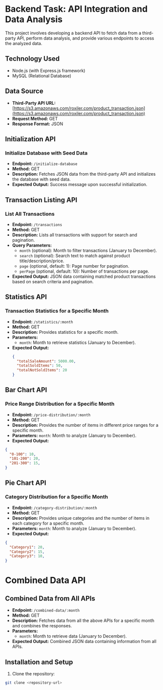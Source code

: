 # Backend Task: API Integration and Data Analysis

This project involves developing a backend API to fetch data from a third-party API, perform data analysis, and provide various endpoints to access the analyzed data.

## Technology Used
- Node.js (with Express.js framework)
- MySQL (Relational Database)

## Data Source
- **Third-Party API URL:** [https://s3.amazonaws.com/roxiler.com/product_transaction.json](https://s3.amazonaws.com/roxiler.com/product_transaction.json)
- **Request Method:** GET
- **Response Format:** JSON

## Initialization API

### Initialize Database with Seed Data
- **Endpoint:** `/initialize-database`
- **Method:** GET
- **Description:** Fetches JSON data from the third-party API and initializes the database with seed data.
- **Expected Output:** Success message upon successful initialization.

## Transaction Listing API

### List All Transactions
- **Endpoint:** `/transactions`
- **Method:** GET
- **Description:** Lists all transactions with support for search and pagination.
- **Query Parameters:**
  - `month` (optional): Month to filter transactions (January to December).
  - `search` (optional): Search text to match against product title/description/price.
  - `page` (optional, default: 1): Page number for pagination.
  - `perPage` (optional, default: 10): Number of transactions per page.
- **Expected Output:** JSON data containing matched product transactions based on search criteria and pagination.

## Statistics API

### Transaction Statistics for a Specific Month
- **Endpoint:** `/statistics/:month`
- **Method:** GET
- **Description:** Provides statistics for a specific month.
- **Parameters:**
  - `month`: Month to retrieve statistics (January to December).
- **Expected Output:**
  ```json
  {
    "totalSaleAmount": 5000.00,
    "totalSoldItems": 50,
    "totalNotSoldItems": 20
  }

## Bar Chart API
### Price Range Distribution for a Specific Month
- **Endpoint:** `/price-distribution/:month`
- **Method:** GET
- **Description:** Provides the number of items in different price ranges for a specific month.
- **Parameters:**
`month`: Month to analyze (January to December).
- **Expected Output:**
```json
{
  "0-100": 10,
  "101-200": 20,
  "201-300": 15,
}
```
## Pie Chart API
### Category Distribution for a Specific Month
- **Endpoint:** `/category-distribution/:month`
- **Method:** GET
- **Description:** Provides unique categories and the number of items in each category for a specific month.
- **Parameters:**
`month`: Month to analyze (January to December).
- **Expected Output:**
```json
{
  "Category1": 20,
  "Category2": 15,
  "Category3": 10,
}
```
# Combined Data API

## Combined Data from All APIs

- **Endpoint:** `/combined-data/:month`
- **Method:** GET
- **Description:** Fetches data from all the above APIs for a specific month and combines the responses.
- **Parameters:**
  - `month`: Month to retrieve data (January to December).
- **Expected Output:** Combined JSON data containing information from all APIs.

## Installation and Setup

1. Clone the repository:

```bash
git clone <repository-url>


